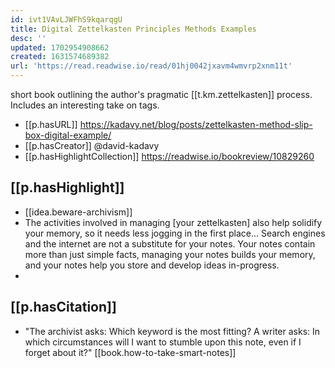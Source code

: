 ```yaml
---
id: ivt1VAvLJWFhS9kqarqgU
title: Digital Zettelkasten Principles Methods Examples
desc: ''
updated: 1702954908662
created: 1631574689382
url: 'https://read.readwise.io/read/01hj0042jxavm4wmvrp2xnm11t'
---
```


short book outlining the author's pragmatic [[t.km.zettelkasten]] process. Includes an interesting take on tags.

- [[p.hasURL]] https://kadavy.net/blog/posts/zettelkasten-method-slip-box-digital-example/
- [[p.hasCreator]] @david-kadavy
- [[p.hasHighlightCollection]] https://readwise.io/bookreview/10829260

## [[p.hasHighlight]]

- [[idea.beware-archivism]]
- The activities involved in managing [your zettelkasten] also help solidify your memory, so it needs less jogging in the first place... Search engines and the internet are not a substitute for your notes. Your notes contain more than just simple facts, managing your notes builds your memory, and your notes help you store and develop ideas in-progress.
- 

## [[p.hasCitation]]

- "The archivist asks: Which keyword is the most fitting? A writer asks: In which circumstances will I want to stumble upon this note, even if I forget about it?" [[book.how-to-take-smart-notes]]
